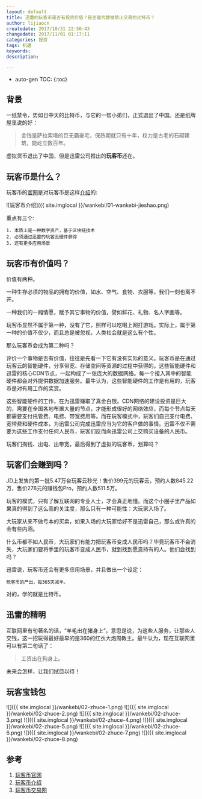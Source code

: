 ```yaml
---
layout: default
title: 迅雷的玩客币是否有投资价值？是否能代替被禁止交易的比特币？
author: lijiaocn
createdate: 2017/10/31 22:50:43
changedate: 2017/11/01 01:17:11
categories: 投资
tags: 机遇
keywords:
description: 

---
```


* auto-gen TOC:
{:toc}

## 背景

一纸禁令，势如日中天的比特币，与它的一帮小弟们，正式退出了中国。还是纸牌屋里说的好：

>金钱是萨拉索塔的巨无霸豪宅，保质期就只有十年，权力是古老的石砌建筑，能屹立数百年。

虚拟货币退出了中国，但是迅雷公司推出的**玩客币**还在。

## 玩客币是什么？

玩客币的[官网][1]是对玩客币是这样[介绍][2]的:


![玩客币介绍]({{ site.imglocal }}/wankebi/01-wankebi-jieshao.png)

重点有三个:

	1. 本质上是一种数字资产，基于区块链技术
	2. 必须通过迅雷的玩客云硬件获得
	3. 还有更多应用场景

## 玩客币有价值吗？

价值有两种。

一种生存必须的物品的拥有的价值，如水、空气、食物、衣服等，我们一刻也离不开。  

一种我们的一厢情愿，赋予其它事物的价值，譬如鲜花、礼物、名人字画等。

玩客币显然不属于第一种，没有了它，照样可以吃喝上网打游戏。实际上，属于第一种的价值不仅少，而且总是被忽视，人类社会就是这么有个性。

那么玩客币会成为第二种吗？

评价一个事物是否有价值，往往是先看一下它有没有实际的意义。玩客币是在通过玩客云的智能硬件，分享带宽、存储空间等资源的过程中获得的。这些智能硬件和迅雷的核心CDN节点，一起构成了一张庞大的数据网络。每一个接入其中的智能硬件都会对外提供数据加速服务。最牛认为，这些智能硬件的工作是有用的，玩客币是对有用工作的奖赏。

这些智能硬件的工作，在为迅雷赚取了真金白银。CDN网络的建设投资是巨大的，需要在全国各地布置大量的节点，才能形成很好的网络效应，而每个节点每天都需要支付托管费、电费、带宽费用等。而在玩客模式中，玩客们自己支付电费、宽带费和硬件成本，为迅雷公司完成迅雷应当为它的客户做的事情。迅雷不仅不需要为这些工作支付任何人民币，玩客们反而向迅雷公司上交购买设备的人民币。

玩客们掏钱、出电、出带宽，最后得到了虚拟的玩客币，划算吗？

## 玩客们会赚到吗？

JD上发售的第一批5.47万台玩客云秒光！售价399元的玩客云，预约人数845.22万，售价278元的赚钱包Pro，预约人数511.5万。

玩客的模式，只有了解互联网的专业人士，才会真正地懂。而这个小圈子里产品如果真的得到了这么高的关注度，那么只有一种可能性：大玩家入场了。

大玩家从来不做亏本的买卖，如果入场的大玩家恰好不是迅雷自己，那么或许真的会有些内涵。

什么币都不如人民币，大玩家们有能力把玩客币变成人民币吗？毕竟玩客币不会消失，大玩家们要将手里的玩客币变成人民币，就到找到愿意持有的人。他们会找到吗？

迅雷说，玩客币还会有更多应用场景，并且做出一个设定：

	玩客币的产出，每365天减半。

对的，学的就是比特币。

## 迅雷的精明

互联网里有句著名的话，“羊毛出在猪身上”。意思是说，为这些人服务，让那些人交钱，这一招玩得最好最早的是360的红衣大炮周教主。最牛认为，现在互联网里可以有第二句话了：

>工资出在狗身上。

未来会怎样，让我们拭目以待！

## 玩客宝钱包

![]({{ site.imglocal }}/wankebi/02-zhuce-1.png)
![]({{ site.imglocal }}/wankebi/02-zhuce-2.png)
![]({{ site.imglocal }}/wankebi/02-zhuce-3.png)
![]({{ site.imglocal }}/wankebi/02-zhuce-4.png)
![]({{ site.imglocal }}/wankebi/02-zhuce-5.png)
![]({{ site.imglocal }}/wankebi/02-zhuce-6.png)
![]({{ site.imglocal }}/wankebi/02-zhuce-7.png)
![]({{ site.imglocal }}/wankebi/02-zhuce-8.png)

## 参考

1. [玩客币官网][1]
2. [玩客币介绍][2]
3. [玩客币交易网][3]

[1]: http://red.xunlei.com/  "玩客币官网" 
[2]: http://red.xunlei.com/index.php?r=site/intro  "玩客币介绍" 
[3]: http://www.otctrade.ee/ "玩客币交易网"
